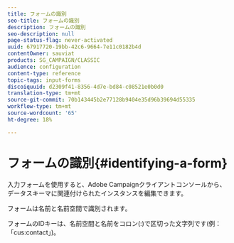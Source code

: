 ```yaml
---
title: フォームの識別
seo-title: フォームの識別
description: フォームの識別
seo-description: null
page-status-flag: never-activated
uuid: 67917720-19bb-42c6-9664-7e11c0182b4d
contentOwner: sauviat
products: SG_CAMPAIGN/CLASSIC
audience: configuration
content-type: reference
topic-tags: input-forms
discoiquuid: d2309f41-8356-4d7e-bd84-c08521e0b0d0
translation-type: tm+mt
source-git-commit: 70b143445b2e77128b9404e35d96b39694d55335
workflow-type: tm+mt
source-wordcount: '65'
ht-degree: 18%

---
```



# フォームの識別{#identifying-a-form}

入力フォームを使用すると、Adobe Campaignクライアントコンソールから、データスキーマに関連付けられたインスタンスを編集できます。

フォームは名前と名前空間で識別されます。

フォームのIDキーは、名前空間と名前をコロン(:)で区切った文字列です(例：「cus:contact」)。
